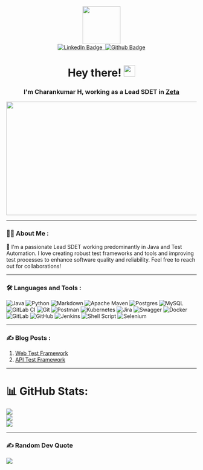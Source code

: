 <div id="header" align="center">
  <img src="https://media.giphy.com/media/M9gbBd9nbDrOTu1Mqx/giphy.gif" width="100"/>
  <div id="badges" >
  <a href="https://www.linkedin.com/in/charankumar-h/">
    <img src="https://img.shields.io/badge/LinkedIn-blue?style=for-the-badge&logo=linkedin&logoColor=white" alt="LinkedIn Badge"/>&nbsp;
  </a>
  <a href="https://github.com/iamcharankumar">
    <img src="https://img.shields.io/badge/Github-black?style=for-the-badge&logo=github&logoColor=white)" alt="Github Badge"/>
  </a>
  <br/>
  <img src="https://komarev.com/ghpvc/?username=charankumarh&style=flat-square&color=blue" alt=""/>
  </div>
  <h1>
  Hey there!
    <img src="https://media.giphy.com/media/hvRJCLFzcasrR4ia7z/giphy.gif" width="30px"/>
  </h1>
  <h3>I'm Charankumar H, working as a Lead SDET in <a href="https://www.zeta.tech/in/">Zeta</a></h3>
  <div align="center">
    <img src="https://media.giphy.com/media/dWesBcTLavkZuG35MI/giphy.gif" width="600" height="300"/>
  </div>
</div>

---

### :man_technologist: About Me :
:telescope: I'm a passionate Lead SDET working predominantly in Java and Test Automation. I love creating robust test frameworks and tools and improving test processes to enhance software quality and reliability. Feel free to reach out for collaborations!

---
### :hammer_and_wrench: Languages and Tools :
![Java](https://img.shields.io/badge/java-%23ED8B00.svg?style=plastic&logo=openjdk&logoColor=white) ![Python](https://img.shields.io/badge/python-3670A0?style=plastic&logo=python&logoColor=ffdd54) ![Markdown](https://img.shields.io/badge/markdown-%23000000.svg?style=plastic&logo=markdown&logoColor=white) ![Apache Maven](https://img.shields.io/badge/Apache%20Maven-C71A36?style=plastic&logo=Apache%20Maven&logoColor=white) ![Postgres](https://img.shields.io/badge/postgres-%23316192.svg?style=plastic&logo=postgresql&logoColor=white) ![MySQL](https://img.shields.io/badge/mysql-4479A1.svg?style=plastic&logo=mysql&logoColor=white) ![GitLab CI](https://img.shields.io/badge/gitlab%20CI-%23181717.svg?style=plastic&logo=gitlab&logoColor=white) ![Git](https://img.shields.io/badge/git-%23F05033.svg?style=plastic&logo=git&logoColor=white) ![Postman](https://img.shields.io/badge/Postman-FF6C37?style=plastic&logo=postman&logoColor=white) ![Kubernetes](https://img.shields.io/badge/kubernetes-%23326ce5.svg?style=plastic&logo=kubernetes&logoColor=white) ![Jira](https://img.shields.io/badge/jira-%230A0FFF.svg?style=plastic&logo=jira&logoColor=white) ![Swagger](https://img.shields.io/badge/-Swagger-%23Clojure?style=plastic&logo=swagger&logoColor=white) ![Docker](https://img.shields.io/badge/docker-%230db7ed.svg?style=plastic&logo=docker&logoColor=white) ![GitLab](https://img.shields.io/badge/gitlab-%23181717.svg?style=plastic&logo=gitlab&logoColor=white) ![GitHub](https://img.shields.io/badge/github-%23121011.svg?style=plastic&logo=github&logoColor=white) ![Jenkins](https://img.shields.io/badge/jenkins-%232C5263.svg?style=plastic&logo=jenkins&logoColor=white) ![Shell Script](https://img.shields.io/badge/shell_script-%23121011.svg?style=plastic&logo=gnu-bash&logoColor=white) ![Selenium](https://img.shields.io/badge/Selenium-43B02A?style=for-the-badge&logo=Selenium&logoColor=white)

---
### :writing_hand: Blog Posts :
<div id="blogs">
  <ol>
    <li>
      <a href="https://www.linkedin.com/feed/update/urn:li:activity:7182290277032771584/?updateEntityUrn=urn%3Ali%3Afs_feedUpdate%3A%28V2%2Curn%3Ali%3Aactivity%3A7182290277032771584%29">
        Web Test Framework
      </a>
    </li>
    <li>
      <a href="https://www.linkedin.com/feed/update/urn:li:activity:7184550165326807040/?updateEntityUrn=urn%3Ali%3Afs_feedUpdate%3A%28V2%2Curn%3Ali%3Aactivity%3A7184550165326807040%29">
        API Test Framework
      </a>
    </li>
  </ol>
</div>

---
# 📊 GitHub Stats:
![](https://github-readme-stats.vercel.app/api?username=iamcharankumar&theme=gotham&hide_border=true&include_all_commits=true&count_private=true)<br/>
![](https://github-readme-streak-stats.herokuapp.com/?user=iamcharankumar&theme=gotham&hide_border=true)<br/>
![](https://github-readme-stats.vercel.app/api/top-langs/?username=iamcharankumar&theme=gotham&hide_border=true&include_all_commits=true&count_private=true&layout=compact)

---
### ✍️ Random Dev Quote
![](https://quotes-github-readme.vercel.app/api?type=horizontal&theme=merko)
